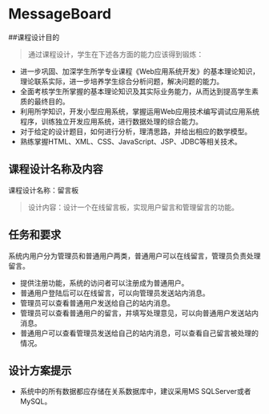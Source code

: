 # MessageBoard
##课程设计目的
> 通过课程设计，学生在下述各方面的能力应该得到锻炼：
- 进一步巩固、加深学生所学专业课程《Web应用系统开发》的基本理论知识，理论联系实际，进一步培养学生综合分析问题，解决问题的能力。
- 全面考核学生所掌握的基本理论知识及其实际业务能力，从而达到提高学生素质的最终目的。
- 利用所学知识，开发小型应用系统，掌握运用Web应用技术编写调试应用系统程序，训练独立开发应用系统，进行数据处理的综合能力。
- 对于给定的设计题目，如何进行分析，理清思路，并给出相应的数学模型。 
- 熟练掌握HTML、XML、CSS、JavaScript、JSP、JDBC等相关技术。
## 课程设计名称及内容
课程设计名称：留言板
> 设计内容：设计一个在线留言板，实现用户留言和管理留言的功能。
## 任务和要求
系统内用户分为管理员和普通用户两类，普通用户可以在线留言，管理员负责处理留言。
- 提供注册功能，系统的访问者可以注册成为普通用户。
- 普通用户登陆后可以在线留言，可以向管理员发送站内消息。
- 管理员可以查看普通用户发送给自己的站内消息。
- 管理员可以查看普通用户的留言，并填写处理意见，可以向普通用户发送站内消息。
- 普通用户可以查看管理员发送给自己的站内消息，可以查看自己留言被处理的情况。
## 设计方案提示
- 系统中的所有数据都应存储在关系数据库中，建议采用MS SQLServer或者MySQL。

